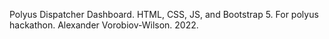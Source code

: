 Polyus Dispatcher Dashboard.
HTML, CSS, JS, and Bootstrap 5.
For polyus hackathon.
Alexander Vorobiov-Wilson. 2022.